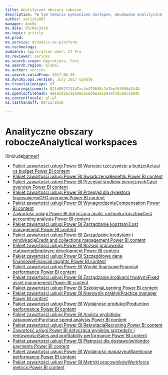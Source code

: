 ```yaml
---
title: Analityczne obszary robocze
description: "W tym temacie wymieniono dostępne, wbudowane analityczne obszary robocze oraz wskazano zasoby, gdzie można uzyskać więcej informacji na ich temat."
author: sericks007
manager: AnnBe
ms.date: 05/08/2018
ms.topic: article
ms.prod: 
ms.service: dynamics-ax-platform
ms.technology: 
audience: Application User, IT Pro
ms.reviewer: sericks
ms.search.scope: Operations, Core
ms.search.region: Global
ms.author: sericks
ms.search.validFrom: 2017-06-30
ms.dyn365.ops.version: July 2017 update
ms.translationtype: HT
ms.sourcegitcommit: 821d8927211d7ac3e479848c7e7bef9f650d4340
ms.openlocfilehash: ee1a2d26c281086ac6dbe2e1693efc85a0c5b84b
ms.contentlocale: pl-pl
ms.lasthandoff: 08/13/2018

---
```


# <a name="analytical-workspaces"></a><span data-ttu-id="a33ae-103">Analityczne obszary robocze</span><span class="sxs-lookup"><span data-stu-id="a33ae-103">Analytical workspaces</span></span>
[!include[banner](../includes/banner.md)]

- [<span data-ttu-id="a33ae-104">Pakiet zawartości usługi Power BI Wartości rzeczywiste a budżet</span><span class="sxs-lookup"><span data-stu-id="a33ae-104">Actual vs budget Power BI content</span></span>](ledger-budgets-power-bi.md)
- [<span data-ttu-id="a33ae-105">Pakiet zawartości usługi Power BI Świadczenia</span><span class="sxs-lookup"><span data-stu-id="a33ae-105">Benefits Power BI content</span></span>](benefits-power-bi.md)
- [<span data-ttu-id="a33ae-106">Pakiet zawartości usługi Power BI Przegląd środków pieniężnych</span><span class="sxs-lookup"><span data-stu-id="a33ae-106">Cash overview Power BI content</span></span>](../../financials/cash-bank-management/Cash-Overview-Power-BI-content.md)
- [<span data-ttu-id="a33ae-107">Pakiet zawartości usługi Power BI Przegląd dla dyrektora finansowego</span><span class="sxs-lookup"><span data-stu-id="a33ae-107">CFO overview Power BI content</span></span>](CFO-power-bi.md)
- [<span data-ttu-id="a33ae-108">Pakiet zawartości usługi Power BI Wynagrodzenia</span><span class="sxs-lookup"><span data-stu-id="a33ae-108">Compensation Power BI content</span></span>](compensation-power-bi.md)
- [<span data-ttu-id="a33ae-109">Zawartość usługi Power BI dotycząca analiz rachunku kosztów</span><span class="sxs-lookup"><span data-stu-id="a33ae-109">Cost accounting analysis Power BI content</span></span>](cost-accounting-analysis-content-pack.md) 
- [<span data-ttu-id="a33ae-110">Pakiet zawartości usługi Power BI Zarządzanie kosztami</span><span class="sxs-lookup"><span data-stu-id="a33ae-110">Cost management Power BI content</span></span>](cost-management-content-pack.md)
- [<span data-ttu-id="a33ae-111">Pakiet zawartości usługi Power BI Zarządzanie kredytami i windykacją</span><span class="sxs-lookup"><span data-stu-id="a33ae-111">Credit and collections management Power BI content</span></span>](../../financials/accounts-receivable/credit-collections-power-bi.md)
- [<span data-ttu-id="a33ae-112">Pakiet zawartości usługi Power BI Rozwój pracownika etatowego</span><span class="sxs-lookup"><span data-stu-id="a33ae-112">Employee development Power BI content</span></span>](employee-development-PBI.md) 
- [<span data-ttu-id="a33ae-113">Pakiet zawartości usługi Power BI Szczegółowe dane finansowe</span><span class="sxs-lookup"><span data-stu-id="a33ae-113">Financial insights Power BI content</span></span>](financial-insights.md)
- [<span data-ttu-id="a33ae-114">Pakiet zawartości usługi Power BI Wyniki finansowe</span><span class="sxs-lookup"><span data-stu-id="a33ae-114">Financial performance Power BI content</span></span>](financial-performance-power-bi-content-pack.md)
- [<span data-ttu-id="a33ae-115">Pakiet zawartości usługi Power BI Zarządzanie środkami trwałymi</span><span class="sxs-lookup"><span data-stu-id="a33ae-115">Fixed asset management Power BI content</span></span>](../../financials/fixed-assets/Fixed-asset-management-workspace.md)
- [<span data-ttu-id="a33ae-116">Pakiet zawartości usługi Power BI Szkolenia</span><span class="sxs-lookup"><span data-stu-id="a33ae-116">Learning Power BI content</span></span>](learning-power-bi.md)
- [<span data-ttu-id="a33ae-117">Pakiet zawartości usługi Power BI Kierownik praktyk</span><span class="sxs-lookup"><span data-stu-id="a33ae-117">Practice manager Power BI content</span></span>](practice-manager-power-bi.md)
- [<span data-ttu-id="a33ae-118">Pakiet zawartości usługi Power BI Wydajność produkcji</span><span class="sxs-lookup"><span data-stu-id="a33ae-118">Production performance Power BI content</span></span>](production-performance-power-bi.md)
- [<span data-ttu-id="a33ae-119">Pakiet zawartości usługi Power BI Analiza wydatków zakupowych</span><span class="sxs-lookup"><span data-stu-id="a33ae-119">Purchase spend analysis Power BI content</span></span>](purchase-content-pack-for-power-bi.md) 
- [<span data-ttu-id="a33ae-120">Pakiet zawartości usługi Power BI Rekrutacja</span><span class="sxs-lookup"><span data-stu-id="a33ae-120">Recruiting Power BI content</span></span>](recruiting-analysis-power-bi-content-pack.md) 
- [<span data-ttu-id="a33ae-121">Zawartość usługi Power BI dotycząca wyników sprzedaży i rentowności</span><span class="sxs-lookup"><span data-stu-id="a33ae-121">Sales and profitability performance Power BI content</span></span>](sales-profitability-performance-content-pack.md)
- [<span data-ttu-id="a33ae-122">Pakiet zawartości usługi Power BI Płatności dla dostawców</span><span class="sxs-lookup"><span data-stu-id="a33ae-122">Vendor payments Power BI content</span></span>](../../financials/accounts-payable/Vendor-payments-workspace.md)
- [<span data-ttu-id="a33ae-123">Pakiet zawartości usługi Power BI Wydajność magazynu</span><span class="sxs-lookup"><span data-stu-id="a33ae-123">Warehouse performance Power BI content</span></span>](warehouse-power-bi-content.md)
- [<span data-ttu-id="a33ae-124">Pakiet zawartości usługi Power BI Metryki pracowników</span><span class="sxs-lookup"><span data-stu-id="a33ae-124">Workforce metrics Power BI content</span></span>](workforce-analysis-power-bi-content-pack.md)

